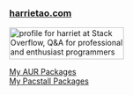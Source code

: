 ### [harrietao.com](https://www.harrietao.com)
<a href="https://stackoverflow.com/users/17433572/harriet"><img src="https://stackoverflow.com/users/flair/17433572.png" width="208" height="58" alt="profile for harriet at Stack Overflow, Q&amp;A for professional and enthusiast programmers" title="profile for harriet at Stack Overflow, Q&amp;A for professional and enthusiast programmers"></a>
<br />
<!--
[![harrietobrien's GitHub stats](https://github-readme-stats.vercel.app/api/top-langs/?username=harrietobrien&exclude_repo=&hide=HTML,CSS,MATLAB&langs_count=10&layout=compact)](https://github.com/anuraghazra/github-readme-stats) -->
[My AUR Packages](https://aur.archlinux.org/packages?K=harrietobrien&SeB=m)
<br />
[My Pacstall Packages](https://pacstall.dev/packages?page=0&size=25&sortBy=default&sort=asc&filter=harrietobrien&filterBy=maintainer)
<br />
<!-- [Genarris 2.0: A random structure generator for molecular crystals](https://doi.org/10.1016/j.cpc.2020.107170) ➜ [Program Files DOI](http://dx.doi.org/10.17632/grx6mz4pjn.1) -->
<!--START_SECTION:badges-->
<!--END_SECTION:badges-->
